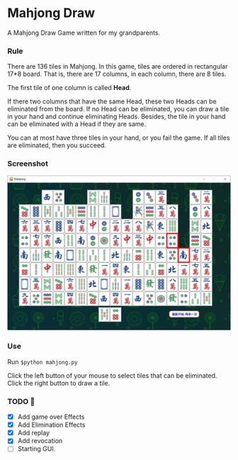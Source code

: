 # Mahjong Draw
A Mahjong Draw Game written for my grandparents.


### Rule
There are 136 tiles in Mahjong. In this game, tiles are ordered in rectangular 17*8 board.
That is, there are 17 columns, in each column, there are 8 tiles.

The first tile of one column is called **Head**.

If there two columns that have the same Head, these two Heads can be eliminated from the board.
If no Head can be eliminated, you can draw a tile in your hand and continue eliminating Heads.
Besides, the tile in your hand can be eliminated with a Head if they are same.

You can at most have three tiles in your hand, or you fail the game.
If all tiles are eliminated, then you succeed.

### Screenshot
![Demo](img/demo.jpg)


### Use
Run `$python mahjong.py`

Click the left button of your mouse to select tiles that can be eliminated. Click the right button to draw a tile.


### TODO :triangular_flag_on_post:
* [x] Add game over Effects
* [x] Add Elimination Effects
* [x] Add replay
* [x] Add revocation
* [ ] Starting GUI.
